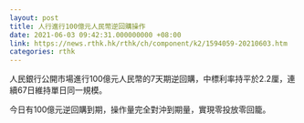 ```yaml
---
layout: post
title: 人行進行100億元人民幣逆回購操作
date: 2021-06-03 09:42:31.000000000 +08:00
link: https://news.rthk.hk/rthk/ch/component/k2/1594059-20210603.htm
categories: rthk
---
```


人民銀行公開市場進行100億元人民幣的7天期逆回購，中標利率持平於2.2厘，連續67日維持單日同一規模。

今日有100億元逆回購到期，操作量完全對沖到期量，實現零投放零回籠。
